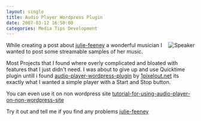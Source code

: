 ```yaml
---
layout: single
title: Audio Player Wordpress Plugin
date: 2007-03-12 16:50:00
categories: Media Tips Development
---
```


<p align="left"><a href="/public/uploads/2007/03/137px-speaker_iconsvg.gif" title="Speaker"><img src="/public/uploads/2007/03/137px-speaker_iconsvg.gif" alt="Speaker" align="right" /></a>While creating a post about <a href="/julie-feeney/">julie-feeney</a> a wonderful musician I wanted to post some streamable samples of her music.</p>
Most Projects that I found where overly complicated and bloated with features that I just didn't need. I was about to give up and use Quicktime plugin untill i found <a href="http://www.1pixelout.net/code/audio-player-wordpress-plugin/">audio-player-wordpress-plugin</a> by <a href="http://www.1pixelout.net/">1pixelout.net</a> its exactly what I wanted a simple player with a Start and Stop button.

You can even use it on non wordpress site
<a href="http://www.1pixelout.net/2007/01/27/tutorial-for-using-audio-player-on-non-wordpress-sites/">tutorial-for-using-audio-player-on-non-wordpress-site</a>

Try it out and tell me if you find any problems
<a href="/julie-feeney/">julie-feeney</a>
